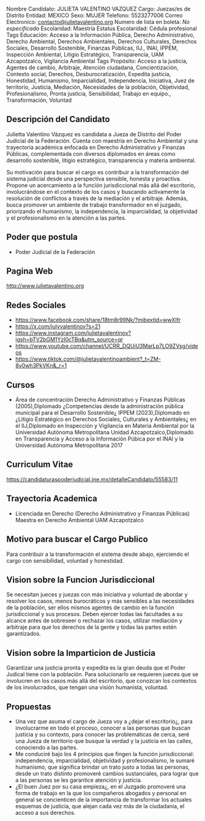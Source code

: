 Nombre Candidato: JULIETA VALENTINO VAZQUEZ
Cargo: Juezas/es de Distrito
Entidad: MEXICO
Sexo: MUJER
Telefono: 5523277006
Correo Electronico: contacto@julietavalentino.org
Numero de lista en boleta: *No especificado*
Escolaridad: Maestría
Estatus Escolaridad: Cédula profesional
Tags Educación: Acceso a la Información Pública, Derecho Administrativo, Derecho Ambiental, Derechos Ambientales, Derechos Culturales, Derechos Sociales, Desarrollo Sostenible, Finanzas Públicas, IIJ., INAI, IPPEM, Inspección Ambiental, Litigio Estratégico, Transparencia, UAM Azcapotzalco, Vigilancia Ambiental
Tags Propósito: Acceso a la justicia, Agentes de cambio, Arbitraje, Atención ciudadana, Concientización, Contexto social, Derechos, Desburocratización, Expedita justicia, Honestidad, Humanismo, Imparcialidad, Independencia, Iniciativa, Juez de territorio, Justicia, Mediación, Necesidades de la población, Objetividad, Profesionalismo, Pronta justicia, Sensibilidad, Trabajo en equipo., Transformación, Voluntad


## Descripción del Candidato 

Julietta Valentino Vázquez es candidata a Jueza de Distrito del Poder Judicial de la Federación. Cuenta con maestría en Derecho Ambiental y una trayectoria académica enfocada en Derecho Administrativo y Finanzas Públicas, complementada con diversos diplomados en áreas como desarrollo sostenible, litigio estratégico, transparencia y materia ambiental.

Su motivación para buscar el cargo es contribuir a la transformación del sistema judicial desde una perspectiva sensible, honesta y proactiva. Propone un acercamiento a la función jurisdiccional más allá del escritorio, involucrándose en el contexto de los casos y buscando activamente la resolución de conflictos a través de la mediación y el arbitraje. Además, busca promover un ambiente de trabajo transformador en el juzgado, priorizando el humanismo, la independencia, la imparcialidad, la objetividad y el profesionalismo en la atención a las partes.


## Poder que postula

- Poder Judicial de la Federación


## Pagina Web

http://www.julietavalentino.org


## Redes Sociales

- https://www.facebook.com/share/18tm8r99Nk/?mibextid=wwXIfr
- https://x.com/julyvalentinov?s=21
- https://www.instagram.com/julietavalentinov?igsh=bTV2bGM1Yzl0cTBq&utm_source=qr
- https://www.youtube.com/channel/UCRR_DQUiU3MarLp7LO9ZVsg/videos
- https://www.tiktok.com/@julietavalentinoambient?_t=ZM-8v0wh3PkVKn&_r=1


## Cursos

- Área de concentración Derecho Administrativo y Finanzas Públicas (2005),Diplomado ¿Competencias desde la administración pública municipal para el Desarrollo Sostenible¿ IPPEM (2023),Diplomado en ¿Litigio Estratégico en Derechos Sociales, Culturales y Ambientales¿ en el IIJ,Diplomado en Inspección y Vigilancia en Materia Ambiental por la Universidad Autónoma Metropolitana Unidad Azcapotzalco,Diplomado en Transparencia y Acceso a la Información Púbica por el INAI y la Universidad Autónoma Metropolitana 2017


## Curriculum Vitae

https://candidaturaspoderjudicial.ine.mx/detalleCandidato/55583/11


## Trayectoria Academica

- Licenciada en Derecho (Derecho Administrativo y Finanzas Públicas) Maestra en Derecho Ambiental UAM Azcapotzalco


## Motivo para buscar el Cargo Publico

Para contribuir a la transformación el sistema desde abajo, ejerciendo el cargo con sensibilidad, voluntad y honestidad.


## Vision sobre la Funcion Jurisdiccional

Se necesitan jueces y juezas con más iniciativa y voluntad de abordar y resolver los casos, menos burocráticos y más sensibles a las necesidades de la población, ser ellos mismos agentes de cambio en la función jurisdiccional y sus procesos. Deben ejercer todas las facultades a su alcance antes de sobreseer o rechazar los casos, utilizar mediación y arbitraje para que los derechos de la gente y todas las partes estén garantizados.


## Vision sobre la Imparticion de Justicia

Garantizar una justicia pronta y expedita es la gran deuda que el Poder Judical tiene con la población. Para solucionarlo se requieren jueces que se involucren en los casos más allá del escritorio, que conozcan los contextos de los involucrados, que tengan una visión humanista, voluntad.


## Propuestas

- Una vez que asuma el cargo de Jueza voy a ¿dejar el escritorio¿, para involucrarme en todo el proceso, conocer a las personas que buscan justicia y su contexto, para conocer las problemáticas de cerca, seré una Jueza de territorio que busque la verdad y la justicia en las calles, conociendo a las partes.
- Me conduciré bajo los 4 principios que fingen la función jurisdiccional: independencia, imparcialidad, objetividad y profesionalismo, le sumaré humanismo, que significa brindar un trato justo a todas las personas, desde un trato distinto promoveré cambios sustanciales, para lograr que a las personas se les garantice atención y justicia.
- ¿El buen Juez por su casa empieza¿, en el Juzgado promoveré una forma de trabajo en la que los compañeros abogados y personal en general se concienticen de la importancia de transformar los actuales esquemas de justicia, que alejan cada vez más de la ciudadanía, el acceso a sus derechos.

